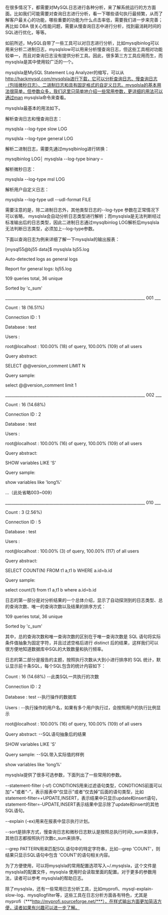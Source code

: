 

在很多情况下，都需要对MySQL日志进行各种分析，来了解系统运行的方方面面。比如我们可能需要对查询日志进行分析，看一下哪些语句执行最频繁，从而了解客户最关心的功能，哪些重要的功能为什么点击率低，需要我们进一步来完善；再比如 DBA 很关心性能问题，需要从慢查询日志中进行分析，找到最消耗时间的SQL进行优化，等等。

如前所述，MySQL自带了一些工具可以对日志进行分析，比如mysqlbinlog可以用来分析二进制日志，mysqlslow可以用来分析慢查询日志，但这些工具相对功能较单一，而且对查询日志没有提供分析工具。因此，很多第三方工具应用而生，而mysqlsla是其中使用较广泛的一个。

mysqlsla是MySQL Statement Log Analyzer的缩写，可以从 http://hackmysql.com/mysqlsla进行下载，它可以分析查询日志、慢查询日志（包括微秒日志）、二进制日志和具有固定格式的自定义日志。mysqlsla的基本用法很简单，但参数众多，我们这里只简单地介绍一些常用参数，更详细的用法可以通过man mysqlsla命令来查看。

mysqlsla最基本的用法如下。

解析查询日志和慢查询日志：

mysqlsla --log-type slow LOG

mysqlsla --log-type general LOG

解析二进制日志，需要先通过mysqlbinlog进行转换：

mysqlbinlog LOG│ mysqlsla --log-type binary –

解析微秒日志：

mysqlsla --log-type msl LOG

解析用户自定义日志：

mysqlsla --log-type udl --udl-format FILE

需要注意的是，除二进制日志外，其他类型日志的--log-type 参数在正常情况下可以省略， mysqlsla会自动分析日志类型进行解析；而mysqlsla是无法判断经过标准输出后的日志类型，因此二进制日志通过mysqlbinlog LOG解析后mysqlsla无法判断日志类型，必须加上--log-type参数。

下面以查询日志为例来详细了解一下mysqlsla的输出报表：

[mysql55@bj55 data]$ mysqlsla bj55.log

Auto-detected logs as general logs

Report for general logs: bj55.log

109 queries total, 36 unique

Sorted by 'c_sum'

______________________________________________________________________ 001 ___

Count : 18 (16.51%)

Connection ID : 1

Database : test

Users :

root@localhost : 100.00% (18) of query, 100.00% (109) of all users

Query abstract:

SELECT @@version_comment LIMIT N

Query sample:

select @@version_comment limit 1

______________________________________________________________________ 002 ___

Count : 16 (14.68%)

Connection ID : 2

Database : test

Users :

root@localhost : 100.00% (16) of query, 100.00% (109) of all users

Query abstract:

SHOW variables LIKE 'S'

Query sample:

show variables like 'long%'

…（此处省略003~009）

______________________________________________________________________ 010 ___

Count : 3 (2.56%)

Connection ID : 5

Database : test

Users :

root@localhost : 100.00% (3) of query, 100.00% (117) of all users

Query abstract:

SELECT COUNT(N) FROM t1 a,t1 b WHERE a.id=b.id

Query sample:

select count(1) from t1 a,t1 b where a.id=b.id

日志的第一部分是对分析结果的一个总体介绍，显示了自动探测到的日志类型、总的查询次数、唯一的查询次数以及结果的排序方式：

109 queries total, 36 unique

Sorted by 'c_sum'

其中，总的查询次数和唯一查询次数的区别在于唯一查询次数是 SQL 语句将实际条件值抽象为固定字符，并且过滤空格后进行 distinct 后的结果，这样我们可以很方便地知道数据库中SQL的大致数量和执行频率。

日志的第二部分是报告的主题，按照执行次数从大到小进行排序的 SQL 统计，默认显示前十条SQL，每个SQL包含的统计内容如下：

Count : 16 (14.68%) --此类SQL一共执行的次数

Connection ID : 2

Database : test --执行操作的数据库

Users : --执行操作的用户名，如果有多个用户执行过，会按照用户的执行比例显示

root@localhost : 100.00% (16) of query, 100.00% (109) of all users

Query abstract: --SQL语句抽象后的结果

SHOW variables LIKE 'S'

Query sample: --SQL带入实际值的样例

show variables like 'long%'

mysqlsla提供了很多可选参数，下面列出了一些常用的参数。

--statement-filter (-sf) CONDTIONS用来过滤语句类型，CONDTIONS前面可以加“+”或者“-”，表示报表中“仅显示”或者“仅去掉”后面的语句类型，比如statement-filter=+UPDATE,INSERT，表示结果中只显示update和insert语句，statement-filter=-UPDATE,INSERT表示结果中显示除了update和insert的其他SQL语句。

--explain (-ex)用来在报表中显示执行计划。

--sort是排序方式，慢查询日志和微秒日志默认是按照总执行时间t_sum来排序，其他日志都按照执行次数c_sum来排序。

--grep PATTERN用来匹配SQL语句中的特定字符串，比如--grep 'COUNT'，则结果只显示SQL语句中包含 'COUNT'的语句相关内容。

为了方便使用，可以将mysqlsla的常用配置选项写入~/.mysqlsla，这个文件是mysqlsla的配置文件，mysqlsla 使用时会读取里面的配置。对于更多的参数用法，读者可以参考 mysqlsla的帮助日志。

除了mysqlsla，还有一些常用日志分析工具，比如myprofi、mysql-explain-slow-log、mysqllogfilter等，这些工具在日志分析方面各有特色，尤其是myprofi（***http://myprofi.sourceforge.net/***），在样式输出方面更加简洁方便，读者如果有兴趣可以进一步了解。




